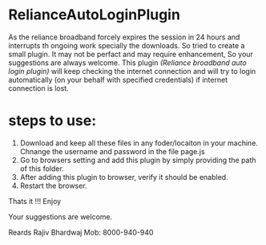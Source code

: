 # RelianceAutoLoginPlugin
As the reliance broadband forcely expires the session in 24 hours and interrupts th ongoing work specially the downloads.
So tried to create a small plugin. It may not be perfact and may require enhancement, So your suggestions are always welcome.
This plugin *(Reliance broadband auto login plugin)* will keep checking the internet connection and will try to login automatically (on your behalf with specified credentials) if internet connection is lost.

# steps to use:

1. Download and keep all these files in any foder/locaiton in your machine.
Chnange the username and password in the file page.js
2. Go to browsers setting and add this plugin by simply providing the path of this folder.
3. After adding this plugin to browser, verify it should be enabled.
4. Restart the browser.

Thats it !!!
Enjoy

Your suggestions are welcome.

Reards
Rajiv Bhardwaj
Mob: 8000-940-940
